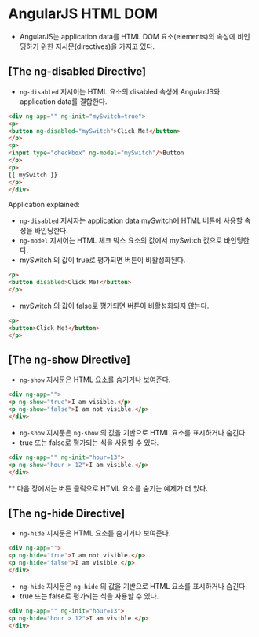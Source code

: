 # AngularJS HTML DOM
 - AngularJS는 application data를 HTML DOM 요소(elements)의 속성에 바인딩하기 위한 지시문(directives)을 가지고 있다.


## [The ng-disabled Directive]
 - `ng-disabled` 지시어는 HTML 요소의 disabled 속성에 AngularJS와 application data를 결합한다.

~~~HTML
<div ng-app="" ng-init="mySwitch=true">
<p>
<button ng-disabled="mySwitch">Click Me!</button>
</p>
<p>
<input type="checkbox" ng-model="mySwitch"/>Button
</p>
<p>
{{ mySwitch }}
</p>
</div>
~~~
Application explained:

 - `ng-disabled` 지시자는 application data mySwitch에 HTML 버튼에 사용할 속성을 바인딩한다.
 - `ng-model` 지시어는 HTML 체크 박스 요소의 값에서 mySwitch 값으로 바인딩한다.
 - mySwitch 의 값이 true로 평가되면 버튼이 비활성화된다.

~~~HTML
<p>
<button disabled>Click Me!</button>
</p>
~~~
 - mySwitch 의 값이 false로 평가되면 버튼이 비활성화되지 않는다.
~~~HTML
<p>
<button>Click Me!</button>
</p>
~~~


## [The ng-show Directive]
 - `ng-show` 지시문은 HTML 요소를 숨기거나 보여준다.

~~~HTML
<div ng-app="">
<p ng-show="true">I am visible.</p>
<p ng-show="false">I am not visible.</p>
</div>
~~~

 - `ng-show` 지시문은 `ng-show` 의 값을 기반으로 HTML 요소를 표시하거나 숨긴다.
 - true 또는 false로 평가되는 식을 사용할 수 있다.

~~~HTML
<div ng-app="" ng-init="hour=13">
<p ng-show="hour > 12">I am visible.</p>
</div>
~~~

** 다음 장에서는 버튼 클릭으로 HTML 요소를 숨기는 예제가 더 있다.


## [The ng-hide Directive]
 - `ng-hide` 지시문은 HTML 요소를 숨기거나 보여준다.

~~~HTML
<div ng-app="">
<p ng-hide="true">I am not visible.</p>
<p ng-hide="false">I am visible.</p>
</div>
~~~

 - `ng-hide` 지시문은 `ng-hide` 의 값을 기반으로 HTML 요소를 표시하거나 숨긴다.
 - true 또는 false로 평가되는 식을 사용할 수 있다.

~~~HTML
<div ng-app="" ng-init="hour=13">
<p ng-hide="hour > 12">I am visible.</p>
</div>
~~~

